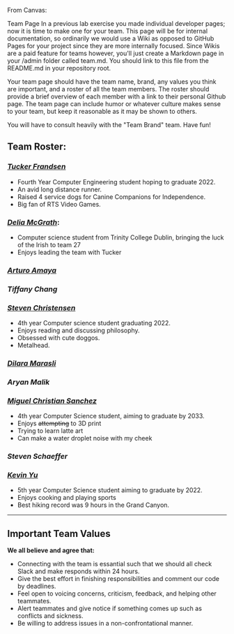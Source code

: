 From Canvas:

Team Page
In a previous lab exercise you made individual developer pages; now it is time to make one for your team.  This page will be for internal documentation, so ordinarily we would use a Wiki as opposed to GitHub Pages for your project since they are more internally focused.  Since Wikis are a paid feature for teams however, you'll just create a Markdown page in your /admin folder called team.md. You should link to this file from the README.md in your repository root.

Your team page should have the team name, brand, any values you think are important, and a roster of all the team members.  The roster should provide a brief overview of each member with a link to their personal Github page.  The team page can include humor or whatever culture makes sense to your team, but keep it reasonable as it may be shown to others. 

You will have to consult heavily with the "Team Brand" team. Have fun!

## **Team Roster:**

### *[Tucker Frandsen](https://tuckerfrandsen.github.io/CSE110-Lab1/)*
- Fourth Year Computer Engineering student hoping to graduate 2022.
- An avid long distance runner.
- Raised 4 service dogs for Canine Companions for Independence.
- Big fan of RTS Video Games.

### *[Delia McGrath](https://dmcgrath19.github.io/CSE110_Lab1/)*:
- Computer science student from Trinity College Dublin, bringing the luck of the Irish to team 27
- Enjoys leading the team with Tucker

### *[Arturo Amaya](https://arturoamaya.github.io/CSE110Lab1/)*

### *Tiffany Chang*

### *[Steven Christensen](https://steven-christensen.github.io/GitHub-Pages/)*
- 4th year Computer science student graduating 2022.
- Enjoys reading and discussing philosophy.
- Obsessed with cute doggos.
- Metalhead.

### *[Dilara Marasli](https://dmarasli.github.io/CSE110-GitHubPages/#interests)*

### *Aryan Malik*

### *[Miguel Christian Sanchez](https://mlgi.github.io/)*
- 4th year Computer Science student, aiming to graduate by 2033. <!---2033?-->
- Enjoys ~~attempting~~ to 3D print
- Trying to learn latte art
- Can make a water droplet noise with my cheek

### *Steven Schaeffer*

### *[Kevin Yu](https://ctyuucsdedu.github.io/110-Lab1/)*
- 5th year Computer Science student aiming to graduate by 2022.
- Enjoys cooking and playing sports
- Best hiking record was 9 hours in the Grand Canyon.

<hr /> <!---Separating the value section-->

## **Important Team Values**

**We all believe and agree that:**
* Connecting with the team is essantial such that we should all check Slack and make responds within 24 hours.
* Give the best effort in finishing responsibilities and comment our code by deadlines.
* Feel open to voicing concerns, criticism, feedback, and helping other teammates.
* Alert teammates and give notice if something comes up such as conflicts and sickness.
* Be willing to address issues in a non-confrontational manner.